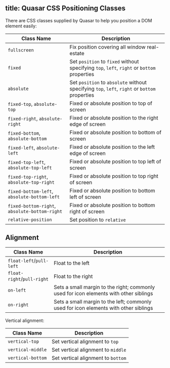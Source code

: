title: Quasar CSS Positioning Classes
---
There are CSS classes supplied by Quasar to help you position a DOM element easily:

| Class Name | Description |
| --- | --- |
| `fullscreen` | Fix position covering all window real-estate |
| `fixed` | Set `position` to `fixed` without specifying `top`, `left`, `right` or `bottom` properties |
| `absolute` | Set `position` to `absolute` without specifying `top`, `left`, `right` or `bottom` properties |
| `fixed-top`, `absolute-top` | Fixed or absolute position to top of screen |
| `fixed-right`, `absolute-right` | Fixed or absolute position to the right edge of screen |
| `fixed-bottom`, `absolute-bottom` | Fixed or absolute position to bottom of screen |
| `fixed-left`, `absolute-left` | Fixed or absolute position to the left edge of screen |
| `fixed-top-left`, `absolute-top-left` | Fixed or absolute position to top left of screen |
| `fixed-top-right`, `absolute-top-right` | Fixed or absolute position to top right of screen |
| `fixed-bottom-left`, `absolute-bottom-left` | Fixed or absolute position to bottom left of screen |
| `fixed-bottom-right`, `absolute-bottom-right` | Fixed or absolute position to bottom right of screen |
| `relative-position` | Set position to `relative` |

## Alignment
| Class Name | Description |
| --- | --- |
| `float-left`/`pull-left` | Float to the left |
| `float-right`/`pull-right` | Float to the right |
| `on-left` | Sets a small margin to the right; commonly used for icon elements with other siblings |
| `on-right` | Sets a small margin to the left; commonly used for icon elements with other siblings |

Vertical alignment:

| Class Name | Description |
| --- | --- |
| `vertical-top` | Set vertical alignment to `top` |
| `vertical-middle` | Set vertical alignment to `middle` |
| `vertical-bottom` | Set vertical alignment to `bottom` |
